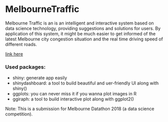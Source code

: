 # MelbourneTraffic

Melbourne Traffic is an is an intelligent and interactive system based on data science technology, providing suggestions and solutions for users. By application of this system, it might be much easier to get informed of the latest Melbourne city congestion situation and the real time driving speed of different roads.  

[link here](https://likewen623.shinyapps.io/melbournetraffic/)

### Used packages:
*  shiny: generate app easily
*  shinydashboard: a tool to build beautiful and uer-friendly UI along with shiny()
*  ggplots: you can never miss it if you wanna plot images in R
*  ggiraph: a tool to build interactive plot along with ggplot2()


Note: This is a submission for Melbourne Datathon 2018 (a data science competition).
